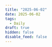 ```yaml
---
title: "2025-06-02"
date: 2025-06-02
tags:
  - Daily
draft: true
hidden: false
disable_feed: false
---
```


